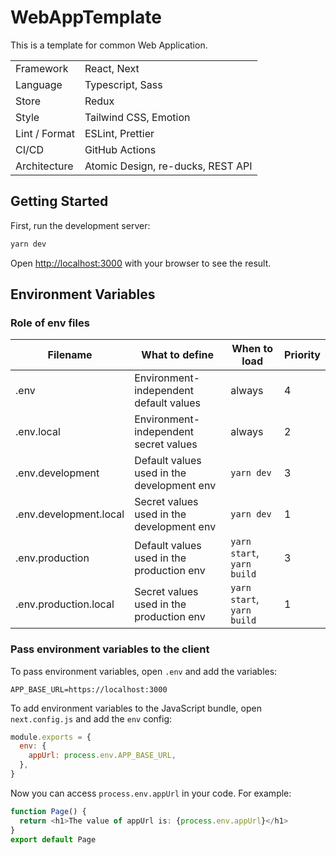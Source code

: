 # WebAppTemplate

This is a template for common Web Application.

|               |                                   |
| ------------- | ----------------------------------|
| Framework     | React, Next                       |
| Language      | Typescript, Sass                  |
| Store         | Redux                             |
| Style         | Tailwind CSS, Emotion             |
| Lint / Format | ESLint, Prettier                  |
| CI/CD         | GitHub Actions                    |
| Architecture  | Atomic Design, re-ducks, REST API |

## Getting Started

First, run the development server:

```bash
yarn dev
```

Open [http://localhost:3000](http://localhost:3000) with your browser to see the result.


## Environment Variables

### Role of env files

| Filename               | What to define                             | When to load               | Priority |
| ---------------------- | ------------------------------------------ | -------------------------- | -------- |
| .env                   | Environment-independent default values     | always                     | 4        |
| .env.local             | Environment-independent secret values      | always                     | 2        |
| .env.development       | Default values ​​used in the development env | `yarn dev`                 | 3        |
| .env.development.local | Secret values ​​used in the development env  | `yarn dev`                 | 1        |
| .env.production        | Default values ​​used in the production env  | `yarn start`, `yarn build` | 3        |
| .env.production.local  | Secret values ​​used in the production env   | `yarn start`, `yarn build` | 1        |

### Pass environment variables to the client

To pass environment variables, open `.env` and add the variables:

``` dotenv:.env.development
APP_BASE_URL=https://localhost:3000
```

To add environment variables to the JavaScript bundle, open `next.config.js` and add the `env` config:

``` javascript:next.config.js
module.exports = {
  env: {
    appUrl: process.env.APP_BASE_URL,
  },
}
```

Now you can access `process.env.appUrl` in your code. For example:

``` typescript
function Page() {
  return <h1>The value of appUrl is: {process.env.appUrl}</h1>
}
export default Page
```
